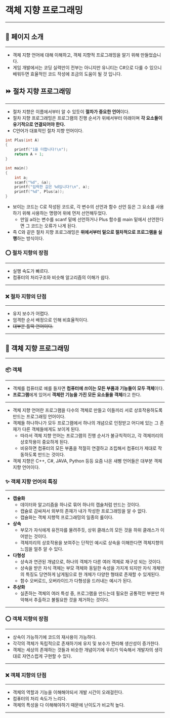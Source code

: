 # 객체 지향 프로그래밍

---

## 📄 페이지 소개

---

- 객체 지향 언어에 대해 이해하고, 객체 지향적 프로그래밍을 알기 위해 만들었습니다.
- 게임 개발에서는 코딩 실력만이 전부는 아니지만 유니티는 C#으로 다룰 수 있으니 배워두면 효율적인 코드 작성에 조금의 도움이 될 것 입니다.

## ⏩ 절차 지향 프로그래밍

---

- 절차 지향은 이름에서부터 알 수 있듯이 **절차가 중요한 언어**이다.
- 절차 지향 프로그래밍은 프로그램의 진행 순서가 위에서부터 아래이며 **각 요소들이 유기적으로 연결되어야 한다.**
- C언어가 대표적인 절차 지향 언어이다.

```c
int Plus(int A)
{
	printf("1을 더합니다!\n");
	return A + 1;
}

int main()
{
	int a;
	scanf("%d", &a);
	printf("입력한 값은 %d입니다!\n", a);
	printf("%d", Plus(a));
}
```

- 보이는 코드는 C로 작성된 코드로, 각 변수의 선언과 함수 선언 등은 그 요소를 사용하기 위해 사용하는 명령어 위에 먼저 선언해두었다.
    - 만일 a라는 변수를 scanf 밑에 선언하거나 Plus 함수를 main 밑에서 선언한다면 그 코드는 오류가 나게 된다.
- 즉 C와 같은 절차 지향 프로그래밍은 **위에서부터 밑으로 절차적으로 프로그램을 실행**하는 방식이다.

### ⭕ 절차 지향의 장점

---

- 실행 속도가 빠르다.
- 컴퓨터의 처리구조와 비슷해 알고리즘의 이해가 쉽다.

---

### ❌ 절차 지향의 단점

---

- 유지 보수가 어렵다.
- 엄격한 순서 배정으로 인해 비효율적이다.
- ~~대부분 틀딱 언어이다.~~

---

## 🍵 객체 지향 프로그래밍

---

### 📦 객체

---

- 객체를 컴퓨터로 예를 들자면 **컴퓨터에 쓰이는 모든 부품과 기능들이 모두 객체**이다.
- **프로그램**에게 있어서 **객체란 기능을 가진 모든 요소들을 객체**라고 한다.

---

- 객체 지향 언어란 프로그램을 다수의 객체로 만들고 이들끼리 서로 상호작용하도록 만드는 프로그래밍 언어이다.
- 객체들 하나하나가 모두 프로그램에서 하나의 개념으로 인정받고 어디에 있는 그 존재가 다른 객체들에게도 보이게 된다.
    - 따라서 객체 지향 언어는 프로그램의 진행 순서가 불규칙적이고, 각 객체끼리의 상호작용이 중요하게 된다.
    - 비유하면 컴퓨터의 모든 부품을 적절히 연결하고 조립해서 컴퓨터가 제대로 작동하도록 만드는 것이다.
- 객체 지향은 C++, C#, JAVA, Python 등등 요즘 나온 새삥 언어들은 대부분 객체 지향 언어이다.

### ✨ 객체 지향 언어의 특징

---

- **캡슐화**
    - 데이터와 알고리즘을 하나로 묶어 하나의 캡슐처럼 만드는 것이다.
    - 캡슐로 감싸져서 외부의 존재가 내가 작성한 프로그래밍을 알 수 없다.
    - 캡슐화는 객체 지향적 프로그래밍의 일종의 룰이다.
- **상속**
    - 부모가 자식에게 유전자를 물려주듯, 상위 클래스의 모든 것을 하위 클래스가 이어받는 것이다.
    - 객체끼리의 상호작용을 보여주는 단적인 예시로 상속을 이해한다면 객체지향의 느낌을 얼추 알 수 있다.
- **다형성**
    - 상속과 연관된 개념으로, 하나의 객체가 다른 여러 객체로 재구성 되는 것이다.
    - 상속을 받은 자식 객체는 부모 객체와 동일한 속성을 가지게 되지만 자식 개체만의 특징도 당연하게 남게됨으로 한 개체가 다양한 형태로 존재할 수 있게된다.
    - 함수 오버로드, 오버라이드가 다형성을 드러내는 예시가 된다.
- **추상화**
    - 실존하는 객체의 여러 특성 중, 프로그램을 만드는데 필요한 공통적인 부분만 파악해서 추출하고 불필요한 것을 제거하는 것이다.

---

### ⭕ 객체 지향의 장점

---

- 상속이 가능하기에 코드의 재사용이 가능하다.
- 각각의 객체가 독립적으로 존재하기에 유지 및 보수가 편리해 생산성이 증가한다.
- 객체는 세상의 존재하는 것들과 비슷한 개념이기에 우리가 익숙해서 개발자의 생각대로 자연스럽게 구현할 수 있다.

---

### ❌ 객체 지향의 단점

---

- 객체의 역할과 기능을 이해해야되서 개발 시간이 오래걸린다.
- 컴퓨터의 처리 속도가 느리다.
- 객체의 특성을 다 이해해야하기 때문에 난이도가 비교적 높다.

---
